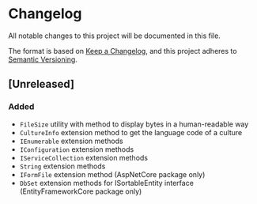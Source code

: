 # Changelog

All notable changes to this project will be documented in this file.

The format is based on [Keep a Changelog](https://keepachangelog.com/en/1.1.0/),
and this project adheres to [Semantic Versioning](https://semver.org/spec/v2.0.0.html).

## [Unreleased]

### Added

- `FileSize` utility with method to display bytes in a human-readable way
- `CultureInfo` extension method to get the language code of a culture
- `IEnumerable` extension methods
- `IConfiguration` extension methods
- `IServiceCollection` extension methods
- `String` extension methods
- `IFormFile` extension method (AspNetCore package only)
- `DbSet` extension methods for ISortableEntity interface (EntityFrameworkCore package only)
